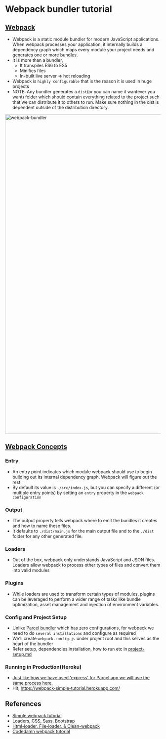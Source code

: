 # Webpack bundler tutorial

## [Webpack](https://webpack.js.org/)
- Webpack is a static module bundler for modern JavaScript applications. When webpack processes your application, it internally builds a dependency graph which maps every module your project needs and generates one or more bundles.
- It is more than a bundler,
  - It transpiles ES6 to ES5
  - Minifies files
  - In-built live server => hot reloading
- Webpack is `highly configurable` that is the reason it is used in huge projects
- NOTE: Any bundler generates a `dist`(or you can name it wantever you want) folder which should contain everything related to the project such that we can distribute it to others to run. Make sure nothing in the dist is dependent outside of the distribution directory.

<img width="1035" alt="webpack-bundler" src="https://user-images.githubusercontent.com/4599623/87679657-12a64900-c79a-11ea-80cd-b63d192f6885.png">

## [Webpack Concepts](https://webpack.js.org/concepts/)

### Entry
- An entry point indicates which module webpack should use to begin building out its internal dependency graph. Webpack will figure out the rest
- By default its value is `./src/index.js`, but you can specify a different (or multiple entry points) by setting an `entry` property in the `webpack configuration`

### Output
- The output property tells webpack where to emit the bundles it creates and how to name these files.
- It defaults to `./dist/main.js` for the main output file and to the `./dist` folder for any other generated file.

### Loaders
- Out of the box, webpack only understands JavaScript and JSON files. Loaders allow webpack to process other types of files and convert them into valid modules

### Plugins
- While loaders are used to transform certain types of modules, plugins can be leveraged to perform a wider range of tasks like bundle optimization, asset management and injection of environment variables.

### Config and Project Setup
- Unlike [Parcel bundler](https://github.com/Amarnath510/parcel-bundler-tutorial) which has zero configurations, for webpack we need to do `several installations` and configure as required
- We'll create `webpack.config.js` under project root and this serves as the heart of the bundler
- Refer setup, dependencies installation, how to run etc in [project-setup.md](https://github.com/Amarnath510/webpack-bundler-tutorial/blob/master/project-setup.md)

### Running in Production(Heroku)
- [Just like how we have used 'express' for Parcel app we will use the same process here.](https://github.com/Amarnath510/parcel-bundler-tutorial#deploy-parcel-build-in-heroku-same-process-for-webpack-too-actually-this-example-is-from-webpack-source-)
- Hit, https://webpack-simple-tutorial.herokuapp.com/

## References
- [Simple webpack tutorial](https://www.youtube.com/watch?v=3LZOL65sxhU)
- [Loaders, CSS, Sass, Bootstrap](https://www.youtube.com/watch?v=rrMGUnBmjwQ&list=PLblA84xge2_zwxh3XJqy6UVxS60YdusY8&index=5)
- [Html-loader, File-loader, & Clean-webpack](https://www.youtube.com/watch?v=mnS_1lolc44&list=RDCMUCrqAGUPPMOdo0jfQ6grikZw)
- [Codedamn webpack tutorial](https://www.youtube.com/watch?v=AHsP4JjvITg&list=PLYxzS__5yYQl9-x04VPyDecyPdNPAPmFQ&index=1)

